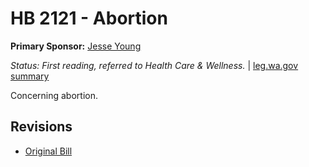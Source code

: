# HB 2121 - Abortion
**Primary Sponsor:** [Jesse Young](/person/leg/jesse.young.md)

*Status: First reading, referred to Health Care & Wellness.* | [leg.wa.gov summary](https://app.leg.wa.gov/billsummary?BillNumber=2121&Year=2021)

Concerning abortion.

## Revisions
* [Original Bill](1/)